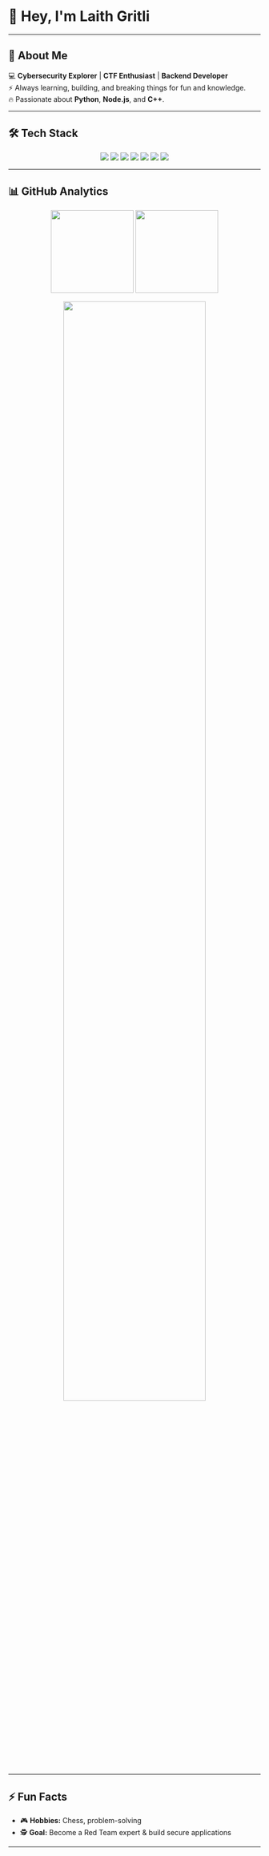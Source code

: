# 👋 Hey, I'm **Laith Gritli**  

---

## 🚀 About Me  
💻 **Cybersecurity Explorer** | **CTF Enthusiast** | **Backend Developer**  
⚡ Always learning, building, and breaking things for fun and knowledge.  
🔥 Passionate about **Python**, **Node.js**, and **C++**.  

---

## 🛠 Tech Stack  

<p align="center">
  <img src="https://img.shields.io/badge/Python-3776AB?style=flat-square&logo=python&logoColor=white" />
  <img src="https://img.shields.io/badge/C++-00599C?style=flat-square&logo=c%2b%2b&logoColor=white" />
  <img src="https://img.shields.io/badge/JavaScript-F7DF1E?style=flat-square&logo=javascript&logoColor=black" />
  <img src="https://img.shields.io/badge/Node.js-339933?style=flat-square&logo=node.js&logoColor=white" />
  <img src="https://img.shields.io/badge/MongoDB-47A248?style=flat-square&logo=mongodb&logoColor=white" />
  <img src="https://img.shields.io/badge/Linux-FCC624?style=flat-square&logo=linux&logoColor=black" />
  <img src="https://img.shields.io/badge/VS%20Code-007ACC?style=flat-square&logo=visual-studio-code&logoColor=white" />
</p>

---

## 📊 GitHub Analytics  

<p align="center">
  <img src="https://github-readme-stats.vercel.app/api?username=R3ktX&show_icons=true&theme=radical&hide_border=true&count_private=true" height="165" />
  <img src="https://github-readme-stats.vercel.app/api/top-langs/?username=z3mbr3kH&layout=compact&theme=radical&hide_border=true" height="165" />
</p>

<p align="center">
  <img src="https://github-readme-streak-stats.herokuapp.com/?user=z3mbr3kH&theme=radical&hide_border=true" width="75%" />
</p>

---

## ⚡ Fun Facts  

- 🎮 **Hobbies:** Chess, problem-solving 
- 🕵️ **Goal:** Become a Red Team expert & build secure applications  

---
